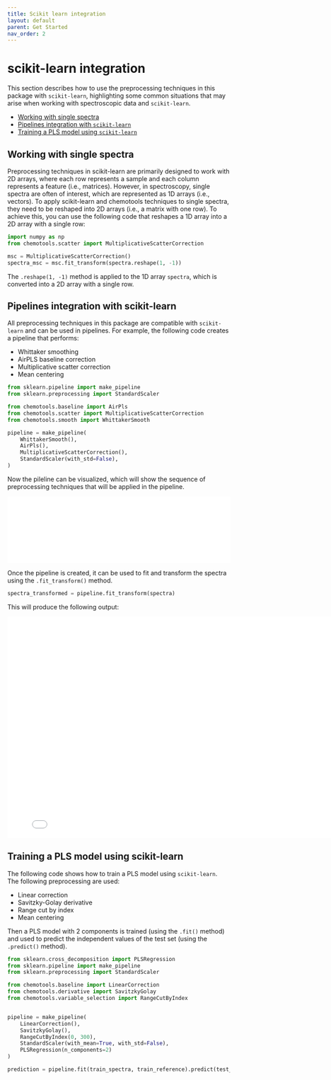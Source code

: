 ```yaml
---
title: Scikit learn integration
layout: default
parent: Get Started
nav_order: 2
---
```



# __scikit-learn integration__

This section describes how to use the preprocessing techniques in this package with ```scikit-learn```, highlighting some common situations that may arise when working with spectroscopic data and ```scikit-learn```.

- [Working with single spectra](#working-with-single-spectra)
- [Pipelines integration with ```scikit-learn```](#pipelines-integration-with-scikit-learn)
- [Training a PLS model using ```scikit-learn```](#training-a-pls-model)


## __Working with single spectra__
Preprocessing techniques in scikit-learn are primarily designed to work with 2D arrays, where each row represents a sample and each column represents a feature (i.e., matrices). However, in spectroscopy, single spectra are often of interest, which are represented as 1D arrays (i.e., vectors). To apply scikit-learn and chemotools techniques to single spectra, they need to be reshaped into 2D arrays (i.e., a matrix with one row). To achieve this, you can use the following code that reshapes a 1D array into a 2D array with a single row:

```python
import numpy as np
from chemotools.scatter import MultiplicativeScatterCorrection

msc = MultiplicativeScatterCorrection()
spectra_msc = msc.fit_transform(spectra.reshape(1, -1))
```
The ```.reshape(1, -1)``` method is applied to the 1D array ```spectra```, which is converted into a 2D array with a single row.


## __Pipelines integration with scikit-learn__
All preprocessing techniques in this package are compatible with ```scikit-learn``` and can be used in pipelines. For example, the following code creates a pipeline that performs:

- Whittaker smoothing
- AirPLS baseline correction
- Multiplicative scatter correction
- Mean centering

```python
from sklearn.pipeline import make_pipeline
from sklearn.preprocessing import StandardScaler

from chemotools.baseline import AirPls
from chemotools.scatter import MultiplicativeScatterCorrection
from chemotools.smooth import WhittakerSmooth

pipeline = make_pipeline(
    WhittakerSmooth(),
    AirPls(),
    MultiplicativeScatterCorrection(),
    StandardScaler(with_std=False),
)
```
Now the pileline can be visualized, which will show the sequence of preprocessing techniques that will be applied in the pipeline.

<iframe src="figures/pipeline_visual.html" width="100%" style="border: none;"></iframe>

Once the pipeline is created, it can be used to fit and transform the spectra using the ```.fit_transform()``` method.

```python
spectra_transformed = pipeline.fit_transform(spectra)
```
This will produce the following output:

<iframe src="figures/pipeline.html" width="800px" height="500px" style="border: none;"></iframe>



## __Training a PLS model using scikit-learn__

The following code shows how to train a PLS model using ```scikit-learn```. The following preprocessing are used:

- Linear correction
- Savitzky-Golay derivative
- Range cut by index
- Mean centering

Then a PLS model with 2 components is trained (using the ```.fit()``` method) and used to predict the independent values of the test set (using the ```.predict()``` method).

```python
from sklearn.cross_decomposition import PLSRegression
from sklearn.pipeline import make_pipeline
from sklearn.preprocessing import StandardScaler

from chemotools.baseline import LinearCorrection
from chemotools.derivative import SavitzkyGolay
from chemotools.variable_selection import RangeCutByIndex


pipeline = make_pipeline(
    LinearCorrection(),
    SavitzkyGolay(),
    RangeCutByIndex(0, 300),
    StandardScaler(with_mean=True, with_std=False),
    PLSRegression(n_components=2)
)

prediction = pipeline.fit(train_spectra, train_reference).predict(test_spectra)
```
